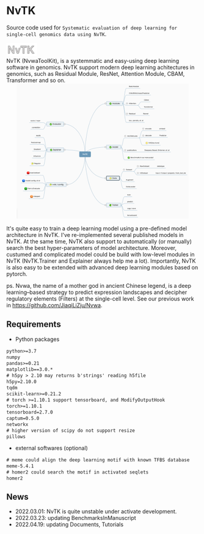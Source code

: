 # NvTK 

Source code used for ```Systematic evaluation of deep learning for single-cell genomics data using NvTK```.

<div align=left><img src="./Figures/Logo.png" width="80px"></img></div>
NvTK (NvwaToolKit), is a systemmatic and easy-using deep learning software in genomics. NvTK support modern deep learning achitectures in genomics, such as Residual Module, ResNet, Attention Module, CBAM, Transformer and so on. 

<div align=center><img src="./Figures/NvTK.png" width="450px"></img></div>

It's quite easy to train a deep learning model using a pre-defined model architecture in NvTK. I've re-implemented several published models in NvTK. At the same time, NvTK also support to automatically (or manually) search the best hyper-parameters of model architecture. Moreover, custumed and complicated model could be build with low-level modules in NvTK (NvTK.Trainer and Explainer always help me a lot). Importantly, NvTK is also easy to be extended with advanced deep learning modules based on pytorch. 

ps. Nvwa, the name of a mother god in ancient Chinese legend, is a deep learning–based strategy to predict expression landscapes and decipher regulatory elements (Filters) at the single-cell level. See our previous work in https://github.com/JiaqiLiZju/Nvwa.

## Requirements
- Python packages
```
python>=3.7
numpy
pandas>=0.21
matplotlib==3.0.*
# h5py > 2.10 may returns b'strings' reading h5file
h5py=2.10.0
tqdm
scikit-learn>=0.21.2
# torch >=1.10.1 support tensorboard, and ModifyOutputHook
torch>=1.10.1
tensorboard=2.7.0
captum=0.5.0
networkx
# higher version of scipy do not support resize
pillows
```

- external softwares (optional)
```
# meme could align the deep learning motif with known TFBS database
meme-5.4.1
# homer2 could search the motif in activated seqlets
homer2
```
<!-- biopython-1.79 -->

## News
- 2022.03.01: NvTK is quite unstable under activate development.
- 2022.03.23: updating BenchmarksInManuscript
- 2022.04.19: updating Documents, Tutorials
